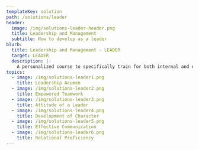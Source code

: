 ```yaml
---
templateKey: solution
path: /solutions/leader
header:
  image: /img/solutions-leader-header.png
  title: Leadership and Management
  subtitle: How to develop as a leader
blurb:
  title: Leadership and Management - LEADER
  target: LEADER
  description: |-
    A personalized course to specifically train for both internal and external life and leadership skills, in order to accurately lead yourself and to effectively lead others.
topics:
  - image: /img/solutions-leader1.png
    title: Leadership Acumen
  - image: /img/solutions-leader2.png
    title: Empowered Teamwork
  - image: /img/solutions-leader3.png
    title: Attitude of a Leader
  - image: /img/solutions-leader4.png
    title: Development of Character
  - image: /img/solutions-leader5.png
    title: Effective Communication
  - image: /img/solutions-leader6.png
    title: Relational Proficiency
---
```

